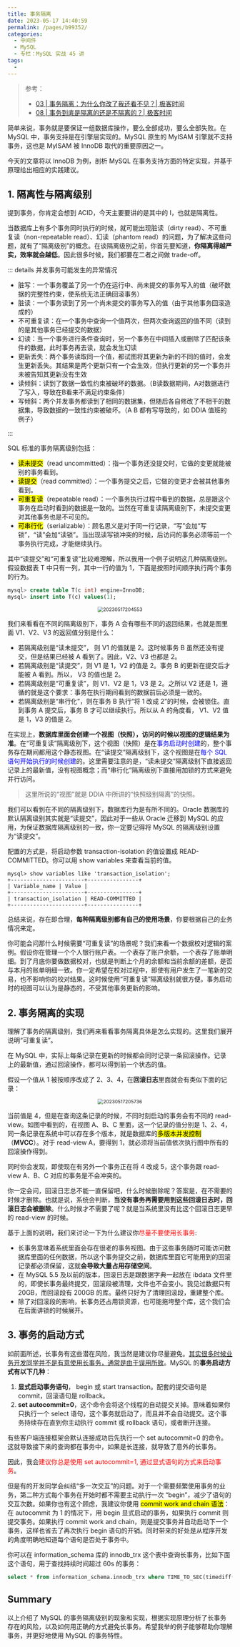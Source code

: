 ```yaml
---
title: 事务隔离
date: 2023-05-17 14:40:59
permalink: /pages/b99352/
categories:
  - 中间件
  - MySQL
  - 专栏：MySQL 实战 45 讲
tags:
  - 
---
```


> 参考：
>
> + [03 | 事务隔离：为什么你改了我还看不见？| 极客时间](https://time.geekbang.org/column/article/68963)
> + [08 | 事务到底是隔离的还是不隔离的？| 极客时间](https://time.geekbang.org/column/article/70562)

简单来说，事务就是要保证一组数据库操作，要么全部成功，要么全部失败。在 MySQL 中，事务支持是在引擎层实现的。MySQL 原生的 MyISAM 引擎就不支持事务，这也是 MyISAM 被 InnoDB 取代的重要原因之一。

今天的文章将以 InnoDB 为例，剖析 MySQL 在事务支持方面的特定实现，并基于原理给出相应的实践建议。

## 1. 隔离性与隔离级别

提到事务，你肯定会想到 ACID，今天主要要讲的是其中的 I，也就是隔离性。

当数据库上有多个事务同时执行的时候，就可能出现脏读（dirty read）、不可重复读（non-repeatable read）、幻读（phantom read）的问题，为了解决这些问题，就有了“隔离级别”的概念。在谈隔离级别之前，你首先要知道，**你隔离得越严实，效率就会越低**。因此很多时候，我们都要在二者之间做 trade-off。

::: details 并发事务可能发生的异常情况

+ 脏写：一个事务覆盖了另一个仍在运行中、尚未提交的事务写入的值（破坏数据的完整性约束，使系统无法正确回滚事务）
+ 脏读：一个事务读到了另一个尚未提交的事务写入的值（由于其他事务回滚造成的）
+ 不可重复读：在一个事务中查询一个值两次，但两次查询返回的值不同（读到的是其他事务已经提交的数据）
+ 幻读：当一个事务进行条件查询时，另一个事务在中间插入或删除了匹配该条件的数据，此时事务再去读，就会发生幻读
+ 更新丢失：两个事务读取同一个值，都试图将其更新为新的不同的值时，会发生更新丢失。其结果是两个更新只有一个会生效，但执行更新的另一个事务并未被告知其更新没有生效
+ 读倾斜：读到了数据一致性约束被破坏的数据。（B读数据期间，A对数据进行了写入，导致在B看来不满足约束条件）
+ 写倾斜：两个并发事务都读到了相同的数据集，但随后各自修改了不相干的数据集，导致数据的一致性约束被破坏。（A B 都有写导致的，如 DDIA 值班的例子）

:::

SQL 标准的事务隔离级别包括：

+ <mark>读未提交</mark>（read uncommitted）：指一个事务还没提交时，它做的变更就能被别的事务看到。
+ <mark>读提交</mark>（read committed）：一个事务提交之后，它做的变更才会被其他事务看到。
+ <mark>可重复读</mark>（repeatable read）：一个事务执行过程中看到的数据，总是跟这个事务在启动时看到的数据是一致的。当然在可重复读隔离级别下，未提交变更对其他事务也是不可见的。
+ <mark>可串行化</mark>（serializable）：顾名思义是对于同一行记录，“写”会加“写锁”，“读”会加“读锁”。当出现读写锁冲突的时候，后访问的事务必须等前一个事务执行完成，才能继续执行。

其中“读提交”和“可重复读”比较难理解，所以我用一个例子说明这几种隔离级别。假设数据表 T 中只有一列，其中一行的值为 1，下面是按照时间顺序执行两个事务的行为。

```sql
mysql> create table T(c int) engine=InnoDB;
mysql> insert into T(c) values(1);
```

<center><img src="https://blog-1310567564.cos.ap-beijing.myqcloud.com/img/20230517204553.png" alt="20230517204553" style="zoom:75%;" /></center>

我们来看看在不同的隔离级别下，事务 A 会有哪些不同的返回结果，也就是图里面 V1、V2、V3 的返回值分别是什么：

+ 若隔离级别是“读未提交”， 则 V1 的值就是 2。这时候事务 B 虽然还没有提交，但是结果已经被 A 看到了。因此，V2、V3 也都是 2。
+ 若隔离级别是“读提交”，则 V1 是 1，V2 的值是 2。事务 B 的更新在提交后才能被 A 看到。所以， V3 的值也是 2。
+ 若隔离级别是“可重复读”，则 V1、V2 是 1，V3 是 2。之所以 V2 还是 1，遵循的就是这个要求：事务在执行期间看到的数据前后必须是一致的。
+ 若隔离级别是“串行化”，则在事务 B 执行“将 1 改成 2”的时候，会被锁住。直到事务 A 提交后，事务 B 才可以继续执行。所以从 A 的角度看， V1、V2 值是 1，V3 的值是 2。

在实现上，**数据库里面会创建一个视图（快照），访问的时候以视图的逻辑结果为准**。在“可重复读”隔离级别下，这个视图（快照）是在<font color="blue">事务启动时创建</font>的，整个事务存在期间都用这个静态视图。在“读提交”隔离级别下，这个视图是在<font color="blue">每个 SQL 语句开始执行的时候创建</font>的。这里需要注意的是，“读未提交”隔离级别下直接返回记录上的最新值，没有视图概念；而“串行化”隔离级别下直接用加锁的方式来避免并行访问。

> 这里所说的“视图”就是 DDIA 中所讲的“快照级别隔离”的快照。

我们可以看到在不同的隔离级别下，数据库行为是有所不同的。Oracle 数据库的默认隔离级别其实就是“读提交”，因此对于一些从 Oracle 迁移到 MySQL 的应用，为保证数据库隔离级别的一致，你一定要记得将 MySQL 的隔离级别设置为“读提交”。

配置的方式是，将启动参数 transaction-isolation 的值设置成 READ-COMMITTED。你可以用 show variables 来查看当前的值。

```plain
mysql> show variables like 'transaction_isolation';
+-----------------------+----------------+
| Variable_name | Value |
+-----------------------+----------------+
| transaction_isolation | READ-COMMITTED |
+-----------------------+----------------+
```

总结来说，存在即合理，**每种隔离级别都有自己的使用场景**，你要根据自己的业务情况来定。

你可能会问那什么时候需要“可重复读”的场景呢？我们来看一个数据校对逻辑的案例。假设你在管理一个个人银行账户表。一个表存了账户余额，一个表存了账单明细。到了月底你要做数据校对，也就是判断上个月的余额和当前余额的差额，是否与本月的账单明细一致。你一定希望在校对过程中，即使有用户发生了一笔新的交易，也不影响你的校对结果。这时候使用“可重复读”隔离级别就很方便。事务启动时的视图可以认为是静态的，不受其他事务更新的影响。

## 2. 事务隔离的实现

理解了事务的隔离级别，我们再来看看事务隔离具体是怎么实现的。这里我们展开说明“可重复读”。

在 MySQL 中，实际上每条记录在更新的时候都会同时记录一条回滚操作。记录上的最新值，通过回滚操作，都可以得到前一个状态的值。

假设一个值从 1 被按顺序改成了 2、3、4，在**回滚日志**里面就会有类似下面的记录：

<center><img src="https://blog-1310567564.cos.ap-beijing.myqcloud.com/img/20230517205736.png" alt="20230517205736" style="zoom:75%;" /></center>

当前值是 4，但是在查询这条记录的时候，不同时刻启动的事务会有不同的 read-view。如图中看到的，在视图 A、B、C 里面，这一个记录的值分别是 1、2、4，同一条记录在系统中可以存在多个版本，就是数据库的<mark>多版本并发控制</mark>（**MVCC**）。对于 read-view A，要得到 1，就必须将当前值依次执行图中所有的回滚操作得到。

同时你会发现，即使现在有另外一个事务正在将 4 改成 5，这个事务跟 read-view A、B、C 对应的事务是不会冲突的。

你一定会问，回滚日志总不能一直保留吧，什么时候删除呢？答案是，在不需要的时候才删除。也就是说，系统会判断，**当没有事务再需要用到这些回滚日志时，回滚日志会被删除**。什么时候才不需要了呢？就是当系统里没有比这个回滚日志更早的 read-view 的时候。

基于上面的说明，我们来讨论一下为什么建议你<font color=red>尽量不要使用长事务</font>:

+ 长事务意味着系统里面会存在很老的事务视图。由于这些事务随时可能访问数据库里面的任何数据，所以这个事务提交之前，数据库里面它可能用到的回滚记录都必须保留，这就**会导致大量占用存储空间**。
+ 在 MySQL 5.5 及以前的版本，回滚日志是跟数据字典一起放在 ibdata 文件里的，即使长事务最终提交，回滚段被清理，文件也不会变小。我见过数据只有 20GB，而回滚段有 200GB 的库。最终只好为了清理回滚段，重建整个库。
+ 除了对回滚段的影响，长事务还占用锁资源，也可能拖垮整个库，这个我们会在后面讲锁的时候展开。

## 3. 事务的启动方式

如前面所述，长事务有这些潜在风险，我当然是建议你尽量避免。<u>其实很多时候业务开发同学并不是有意使用长事务，通常是由于误用所致</u>。MySQL 的**事务启动方式有以下几种**：

1. **显式启动事务语句**， begin 或 start transaction。配套的提交语句是 commit，回滚语句是 rollback。
2. **set autocommit=0**，这个命令会将这个线程的自动提交关掉。意味着如果你只执行一个 select 语句，这个事务就启动了，而且并不会自动提交。这个事务持续存在直到你主动执行 commit 或 rollback 语句，或者断开连接。

有些客户端连接框架会默认连接成功后先执行一个 set autocommit=0 的命令。这就导致接下来的查询都在事务中，如果是长连接，就导致了意外的长事务。

因此，我会<font color=red>建议你总是使用 set autocommit=1, 通过显式语句的方式来启动事务</font>。

但是有的开发同学会纠结“多一次交互”的问题。对于一个需要频繁使用事务的业务，第二种方式每个事务在开始时都不需要主动执行一次 “begin”，减少了语句的交互次数。如果你也有这个顾虑，我建议你使用 <mark>commit work and chain 语法</mark>：在 autocommit 为 1 的情况下，用 begin 显式启动的事务，如果执行 commit 则提交事务。如果执行 commit work and chain，则是提交事务并自动启动下一个事务，这样也省去了再次执行 begin 语句的开销。同时带来的好处是从程序开发的角度明确地知道每个语句是否处于事务中。

你可以在 information_schema 库的 innodb_trx 这个表中查询长事务，比如下面这个语句，用于查找持续时间超过 60s 的事务：

```sql
select * from information_schema.innodb_trx where TIME_TO_SEC(timediff(now(),trx_started))>60
```

## Summary

以上介绍了 MySQL 的事务隔离级别的现象和实现，根据实现原理分析了长事务存在的风险，以及如何用正确的方式避免长事务。希望我举的例子能够帮助你理解事务，并更好地使用 MySQL 的事务特性。
